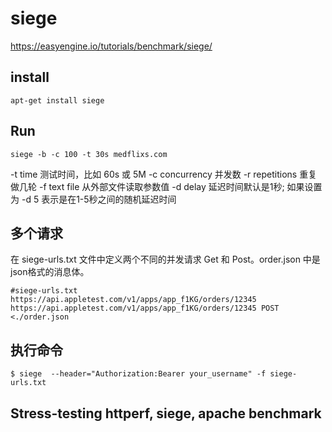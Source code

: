 siege
=====

https://easyengine.io/tutorials/benchmark/siege/

## install

    apt-get install siege

## Run

    siege -b -c 100 -t 30s medflixs.com

-t time 测试时间，比如 60s 或 5M
-c concurrency 并发数
-r repetitions 重复做几轮
-f text file 从外部文件读取参数值
-d delay 延迟时间默认是1秒; 如果设置为 -d 5 表示是在1-5秒之间的随机延迟时间

## 多个请求

在 siege-urls.txt 文件中定义两个不同的并发请求 Get 和 Post。order.json 中是 json格式的消息体。

```
#siege-urls.txt
https://api.appletest.com/v1/apps/app_f1KG/orders/12345
https://api.appletest.com/v1/apps/app_f1KG/orders/12345 POST <./order.json
```

## 执行命令

    $ siege  --header="Authorization:Bearer your_username" -f siege-urls.txt

## Stress-testing httperf, siege, apache benchmark